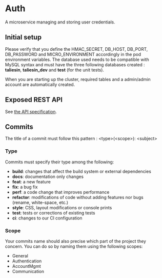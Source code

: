 # Auth
A microservice managing and storing user credentials.

## Initial setup

Please verify that you define the HMAC_SECRET, DB_HOST, DB_PORT, DB_PASSWORD and MICRO_ENVIRONMENT accordingly in the pod environment variables.
The database used needs to be compatible with MySQL syntax and must have the three following databases created : **taliesin**, **taliesin_dev** and **test** (for the unit tests).

When you are starting up the cluster, required tables and a admin/admin account are automatically created.

## Exposed REST API

See [the API specification](api.md).

## Commits
The title of a commit must follow this pattern : \<type>(\<scope>): \<subject>

### Type
Commits must specify their type among the following:
* **build**: changes that affect the build system or external dependencies
* **docs**: documentation only changes
* **feat**: a new feature
* **fix**: a bug fix
* **perf**: a code change that improves performance
* **refactor**: modifications of code without adding features nor bugs (rename, white-space, etc.)
* **style**: CSS, layout modifications or console prints
* **test**: tests or corrections of existing tests
* **ci**: changes to our CI configuration


### Scope
Your commits name should also precise which part of the project they concern. You can do so by naming them using the following scopes:
* General
* Authentication
* AccountMgmt
* Communication
